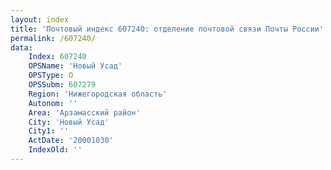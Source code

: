 ```yaml
---
layout: index
title: 'Почтовый индекс 607240: отделение почтовой связи Почты России'
permalink: /607240/
data:
    Index: 607240
    OPSName: 'Новый Усад'
    OPSType: О
    OPSSubm: 607279
    Region: 'Нижегородская область'
    Autonom: ''
    Area: 'Арзамасский район'
    City: 'Новый Усад'
    City1: ''
    ActDate: '20001030'
    IndexOld: ''
---
```

